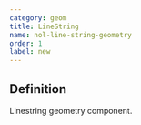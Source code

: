```yaml
---
category: geom
title: LineString
name: nol-line-string-geometry
order: 1
label: new
---
```


## Definition

Linestring geometry component.